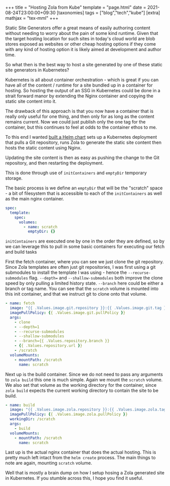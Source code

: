 +++
title = "Hosting Zola from Kube"
template = "page.html"
date = 2021-08-24T23:00:00+09:30
[taxonomies]
tags = ["blog","tech","kube"]
[extra]
mathjax = "tex-mml"
+++

Static Site Generators offer a great means of easily authoring content without needing to
worry about the pain of some kind runtime. Given that the target hosting location for such
sites in today's cloud world are blob stores exposed as websites or other cheap hosting
options if they come with any kind of hosting option it is likely aimed at development and
author time.

So what then is the best way to host a site generated by one of these static site generators
in Kubernetes?

Kubernetes is all about container orchestration - which is great if you can have all of the
content / runtime for a site bundled up in a container for hosting. So hosting the output
of an SSG in Kubernetes could be done in a strait forward manor by extending the Nginx
container and copying the static site content into it.

The drawback of this approach is that you now have a container that is really only useful
for one thing, and then only for as long as the content remains current. Now we could just
publish only the one tag for the container, but this continues to feel at odds to the
container ethos to me.

To this end I wanted [built a Helm chart](https://github.com/narthollis/charts/) sets up a
Kubernetes deployment that pulls a Git repository, runs Zola to generate the static site
content then hosts the static content using Nginx.

Updating the site content is then as easy as pushing the change to the Git repository, and
then restarting the deployment.

This is done through use of `initContainers` and `emptyDir` temporary storage.

The basic process is we define an `emptyDir` that will be the "scratch" space - a bit of
filesystem that is accessible to each of the `initContainers` as well as the main nginx
container.

```yaml
spec:
  template:
    spec:
      volumes:
        - name: scratch
          emptyDir: {}
```

`initContainers` are executed one by one in the order they are defined, so by we can
leverage this to pull in some basic containers for executing our fetch and build tasks

First the fetch container, where you can see we just clone the git repository. Since
Zola templates are often just git repositories, I was first using a git submodules to
install the template I was using - hence the `--recurse-submodules` flag. `--depth=`
and `--shallow-submodules` both improve the clone speed by only pulling a limited
history state. `--branch` here could be either a branch or tag name. You can see that
the `scratch` volume is mounted into this init container, and that we instruct git to
clone onto that volume.

```yaml
- name: fetch
  image: "{{ .Values.image.git.repository }}:{{ .Values.image.git.tag }}"
  imagePullPolicy: {{ .Values.image.git.pullPolicy }}
  args:
    - clone
    - --depth=1
    - --recurse-submodules
    - --shallow-submodules
    - --branch={{ .Values.repository.branch }}
    - {{ .Values.repository.url }}
    - /scratch
  volumeMounts:
    - mountPath: /scratch
      name: scratch
```

Next up is the build container. Since we do not need to pass any arguments to `zola build`
this one is much simple. Again we mount the `scratch` volume. We also set that volume as
the working directory for the container, since `zola build` expects the current working
directory to contain the site to be build.

```yaml
- name: build
  image: "{{ .Values.image.zola.repository }}:{{ .Values.image.zola.tag | default .Chart.AppVersion }}"
  imagePullPolicy: {{ .Values.image.zola.pullPolicy }}
  workingDir: /scratch
  args:
    - build
  volumeMounts:
    - mountPath: /scratch
      name: scratch  
```

Last up is the actual nginx container that does the actual hosting. This is pretty much
left intact from the `helm create` process. The main things to note are again, mounting
`scratch` volume. 

Well that is mostly a brain dump on how I setup hosing a Zola generated site in Kubernetes.
If you stumble across this, I hope you find it useful.